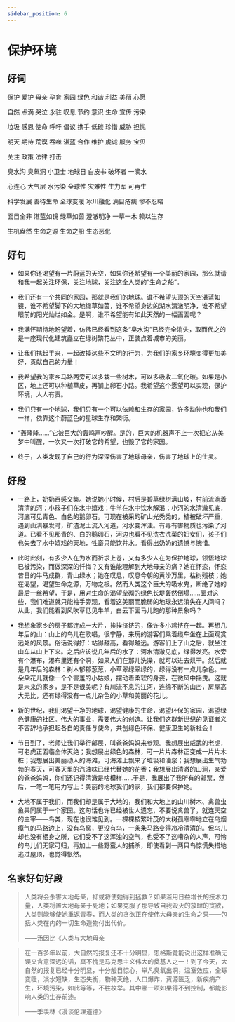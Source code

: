 ```yaml
---
sidebar_position: 6
---
```


# 保护环境

## 好词

保护 爱护 母亲 孕育 家园 绿色 和谐 利益 美丽 心愿

自然 点滴 哭泣 永驻 叹息 节约 意识 生命 宣传 污染

垃圾 感恩 使命 呼吁 倡议 携手 低碳 珍惜 威胁 担忧

明天 期待 荒漠 吞噬 湛蓝 合作 维护 虔诚 服务 宝贝

关注 政策 法律 打击

臭水沟 臭氧洞 小卫士 地球日 白皮书 破坏者 一滴水

心连心 大气层 水污染 全球性 灾难性 生力军 可再生

科学发展 善待生命 全球变暖 冰川融化 满目疮痍 惨不忍睹

面目全非 湛蓝如镜 绿草如茵 澄澈明净 一草一木 赖以生存

生机盎然 生命之源 生命之船 生态恶化

## 好句

- 如果你还渴望有一片蔚蓝的天空，如果你还希望有一个美丽的家园，那么就请和我一起关注环保，关注地球，关注这全人类的“生命之船”。
- 我们还有一个共同的家园，那就是我们的地球。谁不希望头顶的天空湛蓝如镜，谁不希望脚下的大地绿草如茵，谁不希望身边的湖水清澈明净，谁不希望眼前的阳光灿烂如金。是啊，谁不希望能有如此天然的一幅画面呢？

- 我满怀期待地盼望着，仿佛已经看到这条“臭水沟”已经完全消失，取而代之的是一座现代化建筑矗立在绿树繁花丛中，正装点着城市的美丽。

- 让我们携起手来，一起改掉这些不文明的行为，为我们的家乡环境变得更加美好，贡献自己的力量！

- 我希望我的家乡马路两旁可以多栽一些树木，可以多吸收二氧化碳。如果是小区，地上还可以种植草皮，再铺上卵石小路。我希望这个愿望可以实现，保护环境，人人有责。

- 我们只有一个地球，我们只有一个可以依赖和生存的家园，许多动物也和我们一样，依靠这个蔚蓝色的星球生存和繁衍。

- “轰隆隆……”它被巨大的轰鸣声吵醒。是的，巨大的机器声不止一次把它从美梦中叫醒，一次又一次打破它的希望，也毁了它的家园。

- 终于，人类发现了自己的行为深深伤害了地球母亲，伤害了地球上的生灵。

## 好段

- 一路上，奶奶百感交集。她说她小时候，村后是碧草绿树满山坡，村前流淌着清清的河；小孩子们在水中嬉戏；牛羊在水中饮水解渴；小河的水清澈见底，河底可见青色、白色的鹅卵石。可现在被采的矿山光秃秃的，植被破坏严重，遇到山洪暴发时，矿渣泥土流入河道，河水变浑浊。有毒有害物质也污染了河道。已看不见那青的、白的鹅卵石，河边也看不见洗衣洗菜的妇女们，孩子们也失去了水中嬉戏的天地，牲畜只能饮井水。看得出奶奶的遗憾与惋惜。

- 此时此刻，有多少人在为水而祈求上苍，又有多少人在为保护地球，领悟地球已被污染，而做深深的忏悔？又有谁能理解到大地母亲的痛？她在怀恋，怀恋昔日的牛马成群，青山绿水；她在叹息，叹息今朝的黄沙万里，枯树残枝；她在渴望，渴望生命之源，万物之根。然而人类这个巨大的吸水鬼，断绝了她的最后一丝希望，于是，用对生命的渴望垒砌的绿色长堤轰然倒塌……面对这些，我们难道就只能袖手旁观，看着这美丽而脆弱的地球永远消失在人间吗？从此，我们能看到风吹草低见牛羊，白云下面马儿跑的那种景象吗？

- 我想象家乡的房子都连成一大片，挨挨挤挤的，像许多小鸡挤在一起。再想几年后的山：山上的鸟儿在歌唱，很宁静，来玩的游客们乘着缆车坐在上面观赏远处的风景。俗话说得好：站得越高，看得越远。游客们上了山之后，就坐过山车从山上下来。之后应该说几年后的水了：河水清澈见底，绿得发亮。水旁有个瀑布，瀑布里还有个洞，如果人们在那儿洗澡，就可以进去烘干。然后就是几年后的森林：树木郁郁葱葱，小草翠绿翠绿的，绿得没有一点儿杂色。一朵朵花儿就像一个个害羞的小姑娘，摆动着柔软的身姿，在微风中摇曳。这就是未来的家乡，是不是很美呢？有川流不息的江河，连绵不断的山峦，房屋高大无比，还有绿得没有一点儿杂色的小草和美丽的花儿。

- 新的世纪，我们渴望干净的地球，渴望健康的生命，渴望环保的家园，渴望绿色健康的社区。伟大的事业，需要伟大的创造。让我们这群新世纪的见证者义不容辞地承担起各自的责任与使命，共创绿色环保、健康卫生的新社会！

- 节日到了，老师让我们举行邮展，叫爸爸妈妈来参观。我想展出威武的老虎，可老虎正面临全体灭绝；我想展出绿色的森林，可一片片森林正变成一片片木桩；我想展出美丽动人的海滩，可海滩上飘来了垃圾和油浆；我想展出生气勃勃的春天，可春天里的汽油味已经代替她的花香；我想展出清澈的山涧，亲爱的爸爸妈妈，你们还记得清澈是啥模样……于是，我展出了我所有的邮票，然后，一笔一笔用力写上：美丽的地球我们的家，我们都要保护她。

- 大地不属于我们，而我们却是属于大地的，我们和大地上的山川树木、禽兽虫鱼共同属于一个家园。这句话也许已经被世人遗忘，不要说禽兽了，就连天空的主宰——鸟类，现在也很难见到。一棵棵枝繁叶茂的大树孤零零地立在乌烟瘴气的马路边上，没有鸟窝，更没有鸟，一条条马路变得冷冷清清的。但鸟儿却也没有栖身之所，它们受不了这浑浊的空气，也受不了这嘈杂的人声，可怜的鸟儿们无家可归，再加上一些野蛮人的捕杀，即使看到一两只鸟惊慌失措地逃过屋顶，也觉得怅然。

## 名家好句好段

> 人类将会杀害大地母亲，抑或将使她得到拯救？如果滥用日益增长的技术力量，人类将置大地母亲于死地；如果克服了那导致自我毁灭的放肆的贪欲，人类则能够使她重返青春，而人类的贪欲正在使伟大母亲的生命之果——包括人类在内的一切生命造物付出代价。
>
> ——汤因比《人类与大地母亲

> 在一百多年以前，大自然的报复还不十分明显，恩格斯竟能说出这样准确无误又含意深远的话，真不愧是马克思主义伟大的奠基人之一！到了今天，大自然的报复已经十分明显，十分触目惊心，举凡臭氧出洞，温室效应，全球变暖，淡水短缺，生态失衡，物种灭绝，人口爆炸，资源匮乏，新疾病产生，环境污染，如此等等，不胜枚举。其中哪一项如果得不到控制，都能影响人类的生存前途。
>
> ——季羡林《漫谈伦理道德》
